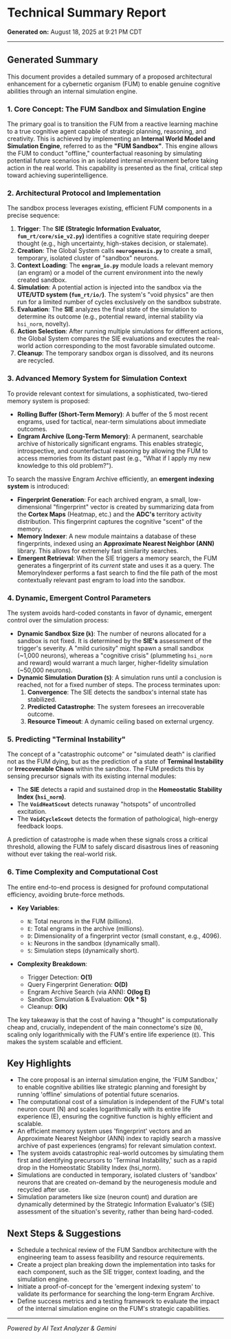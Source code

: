 # Technical Summary Report

**Generated on:** August 18, 2025 at 9:21 PM CDT

---

## Generated Summary

This document provides a detailed summary of a proposed architectural enhancement for a cybernetic organism (FUM) to enable genuine cognitive abilities through an internal simulation engine.

### 1. Core Concept: The FUM Sandbox and Simulation Engine

The primary goal is to transition the FUM from a reactive learning machine to a true cognitive agent capable of strategic planning, reasoning, and creativity. This is achieved by implementing an **Internal World Model and Simulation Engine**, referred to as the **"FUM Sandbox"**. This engine allows the FUM to conduct "offline," counterfactual reasoning by simulating potential future scenarios in an isolated internal environment before taking action in the real world. This capability is presented as the final, critical step toward achieving superintelligence.

### 2. Architectural Protocol and Implementation

The sandbox process leverages existing, efficient FUM components in a precise sequence:

1.  **Trigger**: The **SIE (Strategic Information Evaluator, `fum_rt/core/sie_v2.py`)** identifies a cognitive state requiring deeper thought (e.g., high uncertainty, high-stakes decision, or stalemate).
2.  **Creation**: The Global System calls **`neurogenesis.py`** to create a small, temporary, isolated cluster of "sandbox" neurons.
3.  **Context Loading**: The **`engram_io.py`** module loads a relevant memory (an engram) or a model of the current environment into the newly created sandbox.
4.  **Simulation**: A potential action is injected into the sandbox via the **UTE/UTD system (`fum_rt/io/`)**. The system's "void physics" are then run for a limited number of cycles exclusively on the sandbox substrate.
5.  **Evaluation**: The **SIE** analyzes the final state of the simulation to determine its outcome (e.g., potential reward, internal stability via `hsi_norm`, novelty).
6.  **Action Selection**: After running multiple simulations for different actions, the Global System compares the SIE evaluations and executes the real-world action corresponding to the most favorable simulated outcome.
7.  **Cleanup**: The temporary sandbox organ is dissolved, and its neurons are recycled.

### 3. Advanced Memory System for Simulation Context

To provide relevant context for simulations, a sophisticated, two-tiered memory system is proposed:

*   **Rolling Buffer (Short-Term Memory)**: A buffer of the 5 most recent engrams, used for tactical, near-term simulations about immediate outcomes.
*   **Engram Archive (Long-Term Memory)**: A permanent, searchable archive of historically significant engrams. This enables strategic, introspective, and counterfactual reasoning by allowing the FUM to access memories from its distant past (e.g., "What if I apply my new knowledge to this old problem?").

To search the massive Engram Archive efficiently, an **emergent indexing system** is introduced:

*   **Fingerprint Generation**: For each archived engram, a small, low-dimensional "fingerprint" vector is created by summarizing data from the **Cortex Maps** (Heatmap, etc.) and the **ADC's** territory activity distribution. This fingerprint captures the cognitive "scent" of the memory.
*   **Memory Indexer**: A new module maintains a database of these fingerprints, indexed using an **Approximate Nearest Neighbor (ANN)** library. This allows for extremely fast similarity searches.
*   **Emergent Retrieval**: When the SIE triggers a memory search, the FUM generates a fingerprint of its *current* state and uses it as a query. The MemoryIndexer performs a fast search to find the file path of the most contextually relevant past engram to load into the sandbox.

### 4. Dynamic, Emergent Control Parameters

The system avoids hard-coded constants in favor of dynamic, emergent control over the simulation process:

*   **Dynamic Sandbox Size (`k`)**: The number of neurons allocated for a sandbox is not fixed. It is determined by the **SIE's** assessment of the trigger's severity. A "mild curiosity" might spawn a small sandbox (~1,000 neurons), whereas a "cognitive crisis" (plummeting `hsi_norm` and reward) would warrant a much larger, higher-fidelity simulation (~50,000 neurons).
*   **Dynamic Simulation Duration (`S`)**: A simulation runs until a conclusion is reached, not for a fixed number of steps. The process terminates upon:
    1.  **Convergence**: The SIE detects the sandbox's internal state has stabilized.
    2.  **Predicted Catastrophe**: The system foresees an irrecoverable outcome.
    3.  **Resource Timeout**: A dynamic ceiling based on external urgency.

### 5. Predicting "Terminal Instability"

The concept of a "catastrophic outcome" or "simulated death" is clarified not as the FUM dying, but as the prediction of a state of **Terminal Instability** or **Irrecoverable Chaos** within the sandbox. The FUM predicts this by sensing precursor signals with its existing internal modules:

*   The **SIE** detects a rapid and sustained drop in the **Homeostatic Stability Index (`hsi_norm`)**.
*   The **`VoidHeatScout`** detects runaway "hotspots" of uncontrolled excitation.
*   The **`VoidCycleScout`** detects the formation of pathological, high-energy feedback loops.

A prediction of catastrophe is made when these signals cross a critical threshold, allowing the FUM to safely discard disastrous lines of reasoning without ever taking the real-world risk.

### 6. Time Complexity and Computational Cost

The entire end-to-end process is designed for profound computational efficiency, avoiding brute-force methods.

*   **Key Variables**:
    *   `N`: Total neurons in the FUM (billions).
    *   `E`: Total engrams in the archive (millions).
    *   `D`: Dimensionality of a fingerprint vector (small constant, e.g., 4096).
    *   `k`: Neurons in the sandbox (dynamically small).
    *   `S`: Simulation steps (dynamically short).

*   **Complexity Breakdown**:
    *   Trigger Detection: **O(1)**
    *   Query Fingerprint Generation: **O(D)**
    *   Engram Archive Search (via ANN): **O(log E)**
    *   Sandbox Simulation & Evaluation: **O(k \* S)**
    *   Cleanup: **O(k)**

The key takeaway is that the cost of having a "thought" is computationally cheap and, crucially, independent of the main connectome's size (`N`), scaling only logarithmically with the FUM's entire life experience (`E`). This makes the system scalable and efficient.

## Key Highlights

* The core proposal is an internal simulation engine, the 'FUM Sandbox,' to enable cognitive abilities like strategic planning and foresight by running 'offline' simulations of potential future scenarios.
* The computational cost of a simulation is independent of the FUM's total neuron count (N) and scales logarithmically with its entire life experience (E), ensuring the cognitive function is highly efficient and scalable.
* An efficient memory system uses 'fingerprint' vectors and an Approximate Nearest Neighbor (ANN) index to rapidly search a massive archive of past experiences (engrams) for relevant simulation context.
* The system avoids catastrophic real-world outcomes by simulating them first and identifying precursors to 'Terminal Instability,' such as a rapid drop in the Homeostatic Stability Index (hsi_norm).
* Simulations are conducted in temporary, isolated clusters of 'sandbox' neurons that are created on-demand by the neurogenesis module and recycled after use.
* Simulation parameters like size (neuron count) and duration are dynamically determined by the Strategic Information Evaluator's (SIE) assessment of the situation's severity, rather than being hard-coded.

## Next Steps & Suggestions

* Schedule a technical review of the FUM Sandbox architecture with the engineering team to assess feasibility and resource requirements.
* Create a project plan breaking down the implementation into tasks for each component, such as the SIE trigger, context loading, and the simulation engine.
* Initiate a proof-of-concept for the 'emergent indexing system' to validate its performance for searching the long-term Engram Archive.
* Define success metrics and a testing framework to evaluate the impact of the internal simulation engine on the FUM's strategic capabilities.

---

*Powered by AI Text Analyzer & Gemini*
